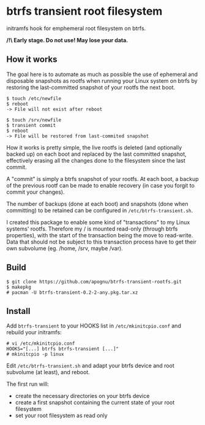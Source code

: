 # btrfs transient root filesystem

initramfs hook for emphemeral root filesystem on btrfs.

**/!\ Early stage. Do not use! May lose your data.**

## How it works

The goal here is to automate as much as possible the use of ephemeral and disposable snapshots as rootfs when running your Linux system on btrfs by restoring the last-committed snapshot of your rootfs the next boot.

```
$ touch /etc/newfile
$ reboot
-> File will not exist after reboot

$ touch /srv/newfile
$ transient commit
$ reboot
-> File will be restored from last-commited snapshot
```

How it works is pretty simple, the live rootfs is deleted (and optionally backed up) on each boot and replaced by the last committed snapshot, effectively erasing all the changes done to the filesystem since the last commit.

A "commit" is simply a btrfs snapshot of your rootfs. At each boot, a backup of the previous rootf can be made to enable recovery (in case you forgit to commit your changes).

The number of backups (done at each boot) and snapshots (done when committing) to be retained can be configured in ```/etc/btrfs-transient.sh```.

I created this package to enable some kind of "transactions" to my Linux systems' rootfs. Therefore my / is mounted read-only (through btrfs properties), with the start of the transaction being the move to read-write. Data that should not be subject to this transaction process have to get their own subvolume (eg. /home, /srv, maybe /var).

## Build

```
$ git clone https://github.com/apognu/btrfs-transient-rootfs.git
$ makepkg
# pacman -U btrfs-transient-0.2-2-any.pkg.tar.xz
```

## Install

Add ```btrfs-transient``` to your HOOKS list in ```/etc/mkinitcpio.conf``` and rebuild your initramfs:

```
# vi /etc/mkinitcpio.conf
HOOKS="[...] btrfs btrfs-transient [...]"
# mkinitcpio -p linux
```

Edit ```/etc/btrfs-transient.sh``` and adapt your btrfs device and root subvolume (at least), and reboot.

The first run will:
 * create the necessary directories on your btrfs device
 * create a first snapshot containing the current state of your root filesystem
 * set your root filesystem as read only
